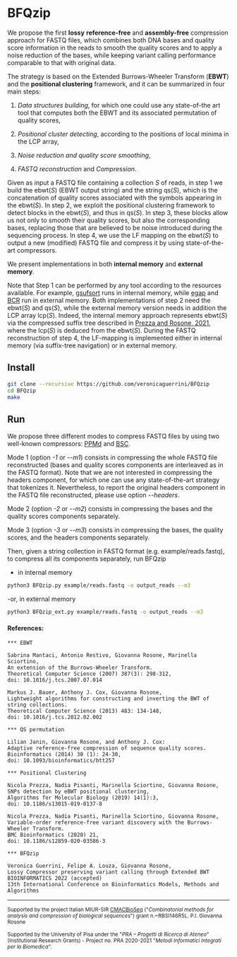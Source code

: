 # BFQzip

We propose the first **lossy** **reference-free** and **assembly-free** compression approach for FASTQ files, which combines both DNA bases and quality score information in the reads to smooth the quality scores and to apply a noise reduction of the bases, while keeping variant calling performance comparable to that with original data.

The strategy is based on the Extended Burrows-Wheeler Transform (**EBWT**) and the **positional clustering** framework, and it can be summarized in four main steps:

1. *Data structures building*, for which one could use any state-of-the art tool that computes both the EBWT and its associated permutation of quality scores,

2. *Positional cluster detecting*, according to the positions of local minima in the LCP array,

3. *Noise reduction and quality score smoothing*, 

4. *FASTQ reconstruction* and *Compression*.

Given as input a FASTQ file containing a collection *S* of reads, in step 1 we build the ebwt(*S*) (EBWT output string) and the string qs(*S*), which is the concatenation of quality scores associated with the symbols appearing in the ebwt(*S*). In step 2, we exploit the positional clustering framework to detect blocks in the ebwt(*S*), and thus in qs(*S*).
In step 3, these blocks allow us not only to smooth their quality scores, but also the corresponding bases, replacing those that are believed to be noise introduced during the sequencing process. In step 4, we use the LF mapping on the ebwt(*S*) to output a new (modified) FASTQ file and compress it by using state-of-the-art compressors. 

We present implementations in both **internal memory** and **external memory**.

Note that Step 1 can be performed by any tool according to the resources available. For example, [gsufsort](https://github.com/felipelouza/gsufsort) runs in internal memory, while [egap](https://github.com/felipelouza/egap) and [BCR](https://github.com/giovannarosone/BCR_LCP_GSA) run in external memory.
Both implementations of step 2 need the ebwt(*S*) and qs(*S*), while the external memory version needs in addition the LCP array lcp(*S*). 
Indeed, the internal memory approach represents ebwt(*S*) via the compressed suffix tree described in [Prezza and Rosone, 2021](https://doi.org/10.1016/j.tcs.2020.11.024), where the lcp(*S*) is deduced from the ebwt(*S*). 
During the FASTQ reconstruction of step 4, the LF-mapping is implemented either in internal memory (via suffix-tree navigation) or in external memory.

## Install

```sh
git clone --recursive https://github.com/veronicaguerrini/BFQzip
cd BFQzip 
make
```

## Run

We propose three different modes to compress FASTQ files by using two well-known compressors: [PPMd](https://www.7-zip.org/7z.html) and [BSC](http://libbsc.com/).

Mode 1 (option *-1* or *--m1*) consists in compressing the whole FASTQ file reconstructed (bases and quality scores components are interleaved as in the FASTQ format). Note that we are not interested in compressing the headers component, for which one can use any state-of-the-art strategy that tokenizes it. Nevertheless, to report the original headers component in the FASTQ file reconstructed, please use option *--headers*.

Mode 2 (option *-2* or *--m2*) consists in compressing the bases and the quality scores components separately. 

Mode 3 (option *-3* or *--m3*) consists in compressing the bases, the quality scores, and the headers components separately.

Then, given a string collection in FASTQ format (e.g. example/reads.fastq), to compress all its components separately, run BFQzip

- in internal memory 

```sh
python3 BFQzip.py example/reads.fastq -o output_reads --m3
```
-or, in external memory

```sh
python3 BFQzip_ext.py example/reads.fastq -o output_reads --m3
```

#### References:

    *** EBWT
    
    Sabrina Mantaci, Antonio Restivo, Giovanna Rosone, Marinella Sciortino,
    An extension of the Burrows-Wheeler Transform.
    Theoretical Computer Science (2007) 387(3): 298-312,
    doi: 10.1016/j.tcs.2007.07.014
    
    Markus J. Bauer, Anthony J. Cox, Giovanna Rosone,
    Lightweight algorithms for constructing and inverting the BWT of string collections. 
    Theoretical Computer Science (2013) 483: 134-148,
    doi: 10.1016/j.tcs.2012.02.002
    
    *** QS permutation
    
    Lilian Janin, Giovanna Rosone, and Anthony J. Cox: 
    Adaptive reference-free compression of sequence quality scores. 
    Bioinformatics (2014) 30 (1): 24-30, 
    doi: 10.1093/bioinformatics/btt257
    
    *** Positional Clustering
    
    Nicola Prezza, Nadia Pisanti, Marinella Sciortino, Giovanna Rosone,
    SNPs detection by eBWT positional clustering,
    Algorithms for Molecular Biology (2019) 14(1):3,
    doi: 10.1186/s13015-019-0137-8
    
    Nicola Prezza, Nadia Pisanti, Marinella Sciortino, Giovanna Rosone,
    Variable-order reference-free variant discovery with the Burrows-Wheeler Transform.
    BMC Bioinformatics (2020) 21,
    doi: 10.1186/s12859-020-03586-3
    
    *** BFQzip
    
    Veronica Guerrini, Felipe A. Louza, Giovanna Rosone,
    Lossy Compressor preserving variant calling through Extended BWT
    BIOINFORMATICS 2022 (accepted) 
    13th International Conference on Bioinformatics Models, Methods and Algorithms

---
<small> Supported by the project Italian MIUR-SIR [CMACBioSeq][240fb5f5] ("_Combinatorial methods for analysis and compression of biological sequences_") grant n.~RBSI146R5L. P.I. Giovanna Rosone</small>

[240fb5f5]: http://pages.di.unipi.it/rosone/CMACBioSeq.html

<small> Supported by the University of Pisa under the "_PRA – Progetti di Ricerca di Ateneo_" (Institutional Research Grants) - Project no. PRA 2020-2021 "_Metodi Informatici Integrati per la Biomedica_".</small>

